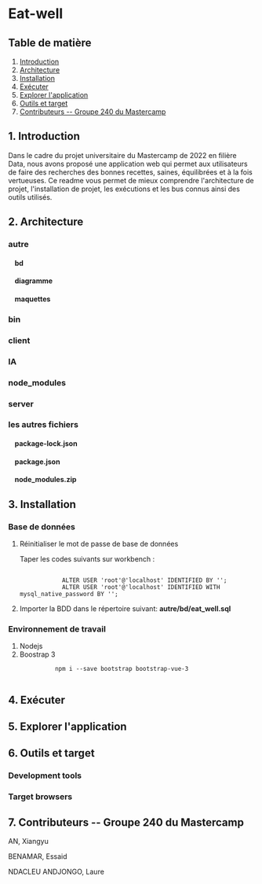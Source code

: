 
<h1>Eat-well</h1> 


<article> 
  <section>
    <h2>Table de matière </h2>
    <nav>
      <ol>
        <li><a href = "#introduction">Introduction</a></li>
        <li><a href = "#architecture">Architecture</a></li>
        <li><a href = "#installation">Installation</a></li>
        <li><a href = "#executer">Exécuter</a></li>
        <li><a href = "#bugs">Explorer l'application</a></li>
        <li><a href = "#outils-target">Outils et target</a></li>
        <li><a href = "#contributeurs">Contributeurs -- Groupe 240 du Mastercamp</a></li>
      </ol>
    </nav>
  </section>
</article>

 <article>
  <section id="introduction">
    <h2>1. Introduction</h2>
    <div> 
      <p>
        Dans le cadre du projet universitaire du Mastercamp de 2022 en filière Data, nous avons proposé une application web qui permet aux utilisateurs de faire des recherches des bonnes recettes, saines, équilibrées et à la fois vertueuses. Ce readme vous permet de mieux comprendre l'architecture de projet, l'installation de projet, les exécutions et les bus connus ainsi des outils utilisés.
      </p>
    </div>
  </section>
</article>

<article> 
  <section id="architecture">
    <h2>2. Architecture </h2>
    <div>
      <h3>autre</h3>
      <div>
        <h4>&nbsp&nbsp&nbsp&nbspbd </h4>
        <p> </p>
      </div>
      <div>
        <h4>&nbsp&nbsp&nbsp&nbspdiagramme </h4>
      </div>
      <div>
        <h4>&nbsp&nbsp&nbsp&nbspmaquettes </h4>
      </div>
    </div>
    <div>
      <h3>bin</h3>
    </div>
    <div>
      <h3>client</h3>
    </div>
    <div>
      <h3>IA</h3>
    </div>
    <div>
      <h3>node_modules</h3>
    </div>
    <div>
      <h3>server</h3>
    </div>
    <div>
      <h3>les autres fichiers</h3>
      <div>
        <h4>&nbsp&nbsp&nbsp&nbsppackage-lock.json</h4>
      </div>
      <div>
        <h4>&nbsp&nbsp&nbsp&nbsppackage.json</h4>
      </div>
      <div>
        <h4>&nbsp&nbsp&nbsp&nbspnode_modules.zip</h4>
      </div>
    </div>
  </section>
</article>


<article id="installation"> 
  <section>
    <h2>3. Installation </h2>
    <div>
      <h3>Base de données </h3>
      <ol>
        <li>Réinitialiser le mot de passe de base de données</li>
          <p> 
            Taper les codes suivants sur workbench :
          </p>
          <code>
            ALTER USER 'root'@'localhost' IDENTIFIED BY ''; 
            ALTER USER 'root'@'localhost' IDENTIFIED WITH mysql_native_password BY '';
          </code>
        <li>Importer la BDD dans le répertoire suivant: <b>autre/bd/eat_well.sql</b></li> 
      </ol>
    </div>
    <div>
      <h3>Environnement de travail</h3>
      <ol>
        <li>Nodejs</li>
        <li>Boostrap 3</li> 
        <code>
          npm i --save bootstrap bootstrap-vue-3
        </code>
      </ol>
    </div>
  </section>
</article>




<article> 
  <section id="executer">
    <h2>4. Exécuter </h2>
  </section>
</article>

<article> 
  <section>
    <h2>5. Explorer l'application  </h2>
  </section>
</article>


<article> 
  <section id="outils-target">
    <h2>6. Outils et target </h2>
    <div> 
      <h3>Development tools </h3>
    </div>
    <div> 
      <h3>Target browsers </h3>
    </div>
  </section>
</article>

<article> 
  <section id="contributeurs">
    <h2>7. Contributeurs -- Groupe 240 du Mastercamp </h2>
    <div> 
      <p>AN, Xiangyu  </p>
      <p>BENAMAR, Essaid </p>
      <p>NDACLEU ANDJONGO, Laure </p>
    </div>
  </section>
</article>




